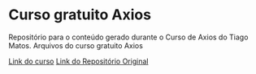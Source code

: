 # Curso gratuito Axios

Repositório para o conteúdo gerado durante o Curso de Axios do Tiago Matos.
Arquivos do curso gratuito Axios

[Link do curso](https://www.youtube.com/playlist?list=PLcoYAcR89n-pbc60vYzVD1Fva5KaPmlGQ)
[Link do Repositório Original](https://github.com/tiagomatosweb/curso-gratuito-axios/tree/arquivos)
